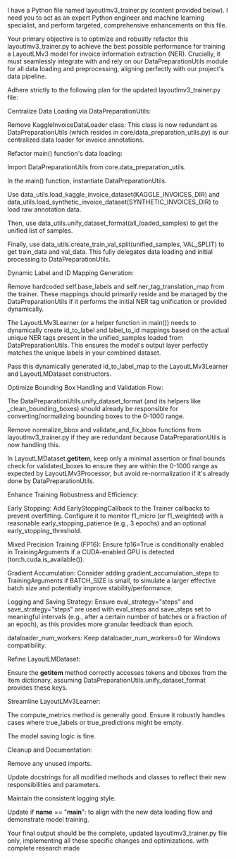 I have a Python file named layoutlmv3_trainer.py (content provided below). I need you to act as an expert Python engineer and machine learning specialist, and perform targeted, comprehensive enhancements on this file.

Your primary objective is to optimize and robustly refactor this layoutlmv3_trainer.py to achieve the best possible performance for training a LayoutLMv3 model for invoice information extraction (NER). Crucially, it must seamlessly integrate with and rely on our DataPreparationUtils module for all data loading and preprocessing, aligning perfectly with our project's data pipeline.

Adhere strictly to the following plan for the updated layoutlmv3_trainer.py file:

Centralize Data Loading via DataPreparationUtils:

Remove KaggleInvoiceDataLoader class: This class is now redundant as DataPreparationUtils (which resides in core/data_preparation_utils.py) is our centralized data loader for invoice annotations.

Refactor main() function's data loading:

Import DataPreparationUtils from core.data_preparation_utils.

In the main() function, instantiate DataPreparationUtils.

Use data_utils.load_kaggle_invoice_dataset(KAGGLE_INVOICES_DIR) and data_utils.load_synthetic_invoice_dataset(SYNTHETIC_INVOICES_DIR) to load raw annotation data.

Then, use data_utils.unify_dataset_format(all_loaded_samples) to get the unified list of samples.

Finally, use data_utils.create_train_val_split(unified_samples, VAL_SPLIT) to get train_data and val_data. This fully delegates data loading and initial processing to DataPreparationUtils.

Dynamic Label and ID Mapping Generation:

Remove hardcoded self.base_labels and self.ner_tag_translation_map from the trainer. These mappings should primarily reside and be managed by the DataPreparationUtils if it performs the initial NER tag unification or provided dynamically.

The LayoutLMv3Learner (or a helper function in main()) needs to dynamically create id_to_label and label_to_id mappings based on the actual unique NER tags present in the unified_samples loaded from DataPreparationUtils. This ensures the model's output layer perfectly matches the unique labels in your combined dataset.

Pass this dynamically generated id_to_label_map to the LayoutLMv3Learner and LayoutLMDataset constructors.

Optimize Bounding Box Handling and Validation Flow:

The DataPreparationUtils.unify_dataset_format (and its helpers like _clean_bounding_boxes) should already be responsible for converting/normalizing bounding boxes to the 0-1000 range.

Remove normalize_bbox and validate_and_fix_bbox functions from layoutlmv3_trainer.py if they are redundant because DataPreparationUtils is now handling this.

In LayoutLMDataset.__getitem__, keep only a minimal assertion or final bounds check for validated_boxes to ensure they are within the 0-1000 range as expected by LayoutLMv3Processor, but avoid re-normalization if it's already done by DataPreparationUtils.

Enhance Training Robustness and Efficiency:

Early Stopping: Add EarlyStoppingCallback to the Trainer callbacks to prevent overfitting. Configure it to monitor f1_micro (or f1_weighted) with a reasonable early_stopping_patience (e.g., 3 epochs) and an optional early_stopping_threshold.

Mixed Precision Training (FP16): Ensure fp16=True is conditionally enabled in TrainingArguments if a CUDA-enabled GPU is detected (torch.cuda.is_available()).

Gradient Accumulation: Consider adding gradient_accumulation_steps to TrainingArguments if BATCH_SIZE is small, to simulate a larger effective batch size and potentially improve stability/performance.

Logging and Saving Strategy: Ensure eval_strategy="steps" and save_strategy="steps" are used with eval_steps and save_steps set to meaningful intervals (e.g., after a certain number of batches or a fraction of an epoch), as this provides more granular feedback than epoch.

dataloader_num_workers: Keep dataloader_num_workers=0 for Windows compatibility.

Refine LayoutLMDataset:

Ensure the __getitem__ method correctly accesses tokens and bboxes from the item dictionary, assuming DataPreparationUtils.unify_dataset_format provides these keys.

Streamline LayoutLMv3Learner:

The compute_metrics method is generally good. Ensure it robustly handles cases where true_labels or true_predictions might be empty.

The model saving logic is fine.

Cleanup and Documentation:

Remove any unused imports.

Update docstrings for all modified methods and classes to reflect their new responsibilities and parameters.

Maintain the consistent logging style.

Update if __name__ == "__main__": to align with the new data loading flow and demonstrate model training.

Your final output should be the complete, updated layoutlmv3_trainer.py file only, implementing all these specific changes and optimizations. with complete research made

